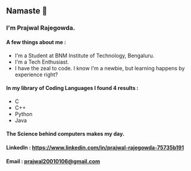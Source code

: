## Namaste 🙏
### I'm Prajwal Rajegowda.

#### A few things about me :
- I'm a Student at BNM Institute of Technology, Bengaluru.
- I'm a Tech Enthusiast.
- I have the zeal to code. I know I'm a newbie, but learning happens by experience right?

#### In my library of Coding Languages I found 4 results :
- C
- C++
- Python
- Java

#### The Science behind computers makes my day. 

#### LinkedIn : https://www.linkedin.com/in/prajwal-rajegowda-75735b191
#### Email : prajwal20010106@gmail.com
